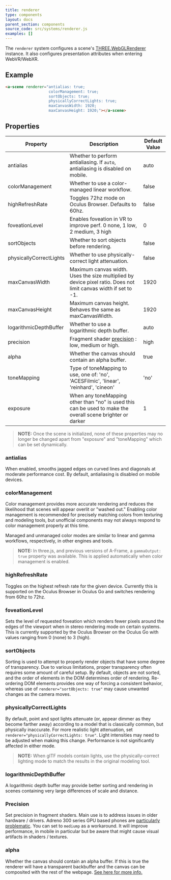 ```yaml
---
title: renderer
type: components
layout: docs
parent_section: components
source_code: src/systems/renderer.js
examples: []
---
```


The `renderer` system configures a scene's
[THREE.WebGLRenderer](https://threejs.org/docs/#api/renderers/WebGLRenderer) instance.
It also configures presentation attributes when entering WebVR/WebXR.

## Example

```html
<a-scene renderer="antialias: true;
                   colorManagement: true;
                   sortObjects: true;
                   physicallyCorrectLights: true;
                   maxCanvasWidth: 1920;
                   maxCanvasHeight: 1920;"></a-scene>
```

## Properties

[precision]: #precision

| Property                | Description                                                                     | Default Value |
|-------------------------|---------------------------------------------------------------------------------|---------------|
| antialias               | Whether to perform antialiasing. If `auto`, antialiasing is disabled on mobile. | auto          |
| colorManagement         | Whether to use a color-managed linear workflow.                                 | false         |
| highRefreshRate         | Toggles 72hz mode on Oculus Browser. Defaults to 60hz.                          | false         |
| foveationLevel          | Enables foveation in VR to improve perf. 0 none, 1 low, 2 medium, 3 high        | 0             |
| sortObjects             | Whether to sort objects before rendering.                                       | false         |
| physicallyCorrectLights | Whether to use physically-correct light attenuation.                            | false         |
| maxCanvasWidth          | Maximum canvas width. Uses the size multiplied by device pixel ratio. Does not limit canvas width if set to -1.                                | 1920            |
| maxCanvasHeight         | Maximum canvas height. Behaves the same as maxCanvasWidth.                      | 1920          |
| logarithmicDepthBuffer  | Whether to use a logarithmic depth buffer.                                      | auto          |
| precision               | Fragment shader [precision][precision] : low, medium or high.                   | high          |
| alpha                   | Whether the canvas should contain an alpha buffer.                              | true          |
| toneMapping             | Type of toneMapping to use, one of: 'no', 'ACESFilmic', 'linear', 'reinhard', 'cineon'  | 'no'          |
| exposure                | When any toneMapping other than "no" is used this can be used to make the overall scene brighter or darker  | 1          |

> **NOTE:** Once the scene is initialized, none of these properties may no longer be changed apart from "exposure" and "toneMapping" which can be set dynamically.

### antialias

When enabled, smooths jagged edges on curved lines and diagonals at moderate performance cost.
By default, antialiasing is disabled on mobile devices.

### colorManagement

Color management provides more accurate rendering and reduces the likelihood that scenes
will appear overlit or "washed out." Enabling color management is recommended for precisely
matching colors from texturing and modeling tools, but unofficial components may not always
respond to color management properly at this time.

Managed and unmanaged color modes are similar to linear and gamma workflows, respectively, in
other engines and tools.

> **NOTE:** In three.js, and previous versions of A-Frame, a `gammaOutput: true` property was
> available. This is applied automatically when color management is enabled.

### highRefreshRate

Toggles on the highest refresh rate for the given device. Currently this is supported on the Oculus
Browser in Oculus Go and switches rendering from 60hz to 72hz.

### foveationLevel

Sets the level of requested foveation which renders fewer pixels around the edges of the viewport
when in stereo rendering mode on certain systems. This is currently supported by the Oculus Browser
on the Oculus Go with values ranging from 0 (none) to 3 (high). 

### sortObjects

Sorting is used to attempt to properly render objects that have some degree of transparency.
Due to various limitations, proper transparency often requires some amount of careful setup.
By default, objects are not sorted, and the order of elements in the DOM determines order of
rendering. Re-ordering DOM elements provides one way of forcing a consistent behavior, whereas
use of `renderer="sortObjects: true"` may cause unwanted changes as the camera moves.

### physicallyCorrectLights

By default, point and spot lights attenuate (or, appear dimmer as they become farther away)
according to a model that is classically common, but physically inaccurate. For more realistic
light attenuation, set `renderer="physicallyCorrectLights: true"`. Light intensities may need to
be adjusted when making this change. Performance is not significantly affected in either mode.

> **NOTE:** When glTF models contain lights, use the physically-correct lighting mode to match
> the results in the original modeling tool.

### logarithmicDepthBuffer

A logarithmic depth buffer may provide better sorting and rendering in scenes containing very
large differences of scale and distance.

### Precision

Set precision in fragment shaders. Main use is to address issues in older hardware / drivers. Adreno 300 series GPU based phones are [particularly problematic](https://github.com/mrdoob/three.js/issues/14137). You can set to `mediump` as a workaround. It will improve performance, in mobile in particular but be aware that might cause visual artifacts in shaders / textures.

### alpha

Whether the canvas should contain an alpha buffer. If this is true the renderer will have a transparent backbuffer and the canvas can be composited with the rest of the webpage. [See here for more info.](https://webglfundamentals.org/webgl/lessons/webgl-and-alpha.html)
